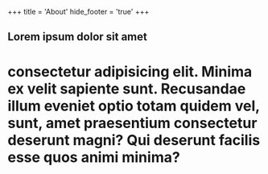 +++
title = 'About'
hide_footer = 'true'
+++

## Lorem ipsum dolor sit amet 

# consectetur adipisicing elit. Minima ex velit sapiente sunt. Recusandae illum eveniet optio totam quidem vel, sunt, amet praesentium consectetur deserunt magni? Qui deserunt facilis esse quos animi minima?